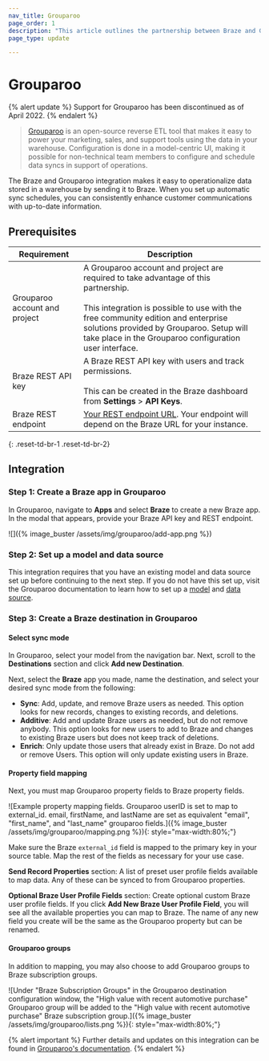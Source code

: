 ```yaml
---
nav_title: Grouparoo
page_order: 1
description: "This article outlines the partnership between Braze and Grouparoo, a open-source reverse ETL tool that makes it easy to power your Marketing, Sales, and Support tools using the data in your data warehouse."
page_type: update

---
```


# Grouparoo

{% alert update %}
Support for Grouparoo has been discontinued as of April 2022.
{% endalert %}

> [Grouparoo](https://www.grouparoo.com/) is an open-source reverse ETL tool that makes it easy to power your marketing, sales, and support tools using the data in your warehouse. Configuration is done in a model-centric UI, making it possible for non-technical team members to configure and schedule data syncs in support of operations.

The Braze and Grouparoo integration makes it easy to operationalize data stored in a warehouse by sending it to Braze. When you set up automatic sync schedules, you can consistently enhance customer communications with up-to-date information.

## Prerequisites

| Requirement | Description |
| ----------- | ----------- |
| Grouparoo account and project | A Grouparoo account and project are required to take advantage of this partnership.<br><br>This integration is possible to use with the free community edition and enterprise solutions provided by Grouparoo. Setup will take place in the Grouparoo configuration user interface. |
| Braze REST API key | A Braze REST API key with users and track permissions. <br><br> This can be created in the Braze dashboard from **Settings** > **API Keys**. |
| Braze REST endpoint | [Your REST endpoint URL](https://www.grouparoo.com/). Your endpoint will depend on the Braze URL for your instance. |
{: .reset-td-br-1 .reset-td-br-2}

## Integration

### Step 1: Create a Braze app in Grouparoo

In Grouparoo, navigate to **Apps** and select **Braze** to create a new Braze app. In the modal that appears, provide your Braze API key and REST endpoint.

![]({% image_buster /assets/img/grouparoo/add-app.png %})

### Step 2: Set up a model and data source

This integration requires that you have an existing model and data source set up before continuing to the next step. If you do not have this set up, visit the Grouparoo documentation to learn how to set up a [model](https://www.grouparoo.com/docs/config/models) and [data source](https://www.grouparoo.com/docs/config/sources).

### Step 3: Create a Braze destination in Grouparoo

#### Select sync mode

In Grouparoo, select your model from the navigation bar. Next, scroll to the **Destinations** section and click **Add new Destination**.

Next, select the **Braze** app you made, name the destination, and select your desired sync mode from the following:
- **Sync**: Add, update, and remove Braze users as needed. This option looks for new records, changes to existing records, and deletions.
- **Additive**: Add and update Braze users as needed, but do not remove anybody. This option looks for new users to add to Braze and changes to existing Braze users but does not keep track of deletions.
- **Enrich**: Only update those users that already exist in Braze. Do not add or remove Users. This option will only update existing users in Braze.

#### Property field mapping

Next, you must map Grouparoo property fields to Braze property fields. 

![Example property mapping fields. Grouparoo userID is set to map to external_id. email, firstName, and lastName are set as equivalent "email", "first_name", and "last_name" grouparoo fields.]({% image_buster /assets/img/grouparoo/mapping.png %}){: style="max-width:80%;"}

Make sure the Braze `external_id` field is mapped to the primary key in your source table. Map the rest of the fields as necessary for your use case.

**Send Record Properties** section: A list of preset user profile fields available to map data. Any of these can be synced to from Grouparoo properties.

**Optional Braze User Profile Fields** section: Create optional custom Braze user profile fields. If you click **Add New Braze User Profile Field**, you will see all the available properties you can map to Braze. The name of any new field you create will be the same as the Grouparoo property but can be renamed.

#### Grouparoo groups

In addition to mapping, you may also choose to add Grouparoo groups to Braze subscription groups. 

![Under "Braze Subscription Groups" in the Grouparoo destination configuration window, the "High value with recent automotive purchase" Grouparoo group will be added to the "High value with recent automotive purchase" Braze subscription group.]({% image_buster /assets/img/grouparoo/lists.png %}){: style="max-width:80%;"}

{% alert important %}
Further details and updates on this integration can be found in [Grouparoo's documentation](https://www.grouparoo.com/docs/integrations/grouparoo-braze).
{% endalert %}


